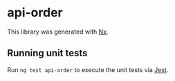 # api-order

This library was generated with [Nx](https://nx.dev).

## Running unit tests

Run `ng test api-order` to execute the unit tests via [Jest](https://jestjs.io).
